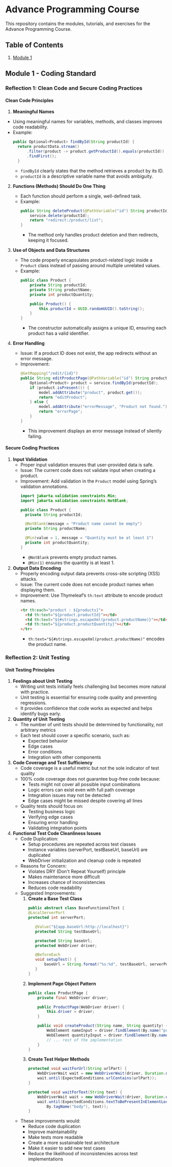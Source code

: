 # Advance Programming Course
This repository contains the modules, tutorials, and exercises for the Advance Programming Course.

## Table of Contents
1. [Module 1](#module-1---coding-standard)

## Module 1 - Coding Standard

### Reflection 1: Clean Code and Secure Coding Practices
#### **Clean Code Principles**
1. **Meaningful Names**
  * Using meaningful names for variables, methods, and classes improves code readability.
  * Example:
    ```java
    public Optional<Product> findById(String productId) {
      return productData.stream()
          .filter(product -> product.getProductId().equals(productId))
          .findFirst();
      }
      ```
    * `findById` clearly states that the method retrieves a product by its ID.
    * `productId` is a descriptive variable name that avoids ambiguity.

2. **Functions (Methods) Should Do One Thing**
   * Each function should perform a single, well-defined task.
   * Example:
      ```java
      public String deleteProduct(@PathVariable("id") String productId) {
          service.delete(productId);
          return "redirect:/product/list";
     }
     ``` 
     * The method only handles product deletion and then redirects, keeping it focused.

3. **Use of Objects and Data Structures**
   * The code properly encapsulates product-related logic inside a `Product` class instead of passing around multiple unrelated values.
   * Example:
      ```java
      public class Product {
          private String productId;
          private String productName;
          private int productQuantity;

          public Product() {
              this.productId = UUID.randomUUID().toString();
          }
      }
     ```
     * The constructor automatically assigns a unique ID, ensuring each product has a valid identifier.
     
4. **Error Handling**
    *  Issue: If a product ID does not exist, the app redirects without an error message.
    * Improvement:
       ```java
       @GetMapping("/edit/{id}")
       public String editProductPage(@PathVariable("id") String productId, Model model) {
           Optional<Product> product = service.findById(productId);
           if (product.isPresent()) {
               model.addAttribute("product", product.get());
               return "editProduct";
           } else {
               model.addAttribute("errorMessage", "Product not found.");
               return "errorPage";
           }
       }
      ```
        * This improvement displays an error message instead of silently failing.
#### **Secure Coding Practices**
1. **Input Validation**
   * Proper input validation ensures that user-provided data is safe.
   * Issue: The current code does not validate input when creating a product.
   * Improvement: Add validation in the `Product` model using Spring’s validation annotations.
      ```java
      import jakarta.validation.constraints.Min;
      import jakarta.validation.constraints.NotBlank;

      public class Product {
        private String productId;

        @NotBlank(message = "Product name cannot be empty")
        private String productName;

        @Min(value = 1, message = "Quantity must be at least 1")
        private int productQuantity;
     } 
     ```
        * `@NotBlank` prevents empty product names.
        * `@Min(1)` ensures the quantity is at least 1.
2. **Output Data Encoding**
   * Properly encoding output data prevents cross-site scripting (XSS) attacks.
   * Issue: The current code does not encode product names when displaying them.
   * Improvement: Use Thymeleaf’s `th:text` attribute to encode product names.
      ```html
      <tr th:each="product : ${products}">
        <td th:text="${product.productId}"></td>
        <td th:text="${#strings.escapeXml(product.productName)}"></td>
        <td th:text="${product.productQuantity}"></td>
      </tr>
     ```
        * `th:text="${#strings.escapeXml(product.productName)"` encodes the product name.

### Reflection 2: Unit Testing
#### **Unit Testing Principles**
1. **Feelings about Unit Testing**
   * Writing unit tests initially feels challenging but becomes more natural with practice.
   * Unit testing is essential for ensuring code quality and preventing regressions.
   * It provides confidence that code works as expected and helps identify bugs early.
2. **Quantity of Unit Testing**
   * The number of unit tests should be determined by functionality, not arbitrary metrics
   * Each test should cover a specific scenario, such as:
     * Expected behavior
     * Edge cases
     * Error conditions
     * Integration with other components
3. **Code Coverage and Test Sufficiency**
   * Code coverage is a useful metric but not the sole indicator of test quality
   * 100% code coverage does not guarantee bug-free code because:
     * Tests might not cover all possible input combinations
     * Logic errors can exist even with full path coverage
     * Integration issues may not be detected
     * Edge cases might be missed despite covering all lines
   * Quality tests should focus on:
     * Testing business logic
     * Verifying edge cases
     * Ensuring error handling
     * Validating integration points
4. **Functional Test Code Cleanliness Issues**
   * Code Duplication:
     * Setup procedures are repeated across test classes
     * Instance variables (serverPort, testBaseUrl, baseUrl) are duplicated
     * WebDriver initialization and cleanup code is repeated
   * Reasons for Concern:
     * Violates DRY (Don't Repeat Yourself) principle
     * Makes maintenance more difficult
     * Increases chance of inconsistencies
     * Reduces code readability
   * Suggested Improvements:
     1. **Create a Base Test Class**
        ```java
        public abstract class BaseFunctionalTest {
        @LocalServerPort
        protected int serverPort;

           @Value("${app.baseUrl:http://localhost}")
           protected String testBaseUrl;

           protected String baseUrl;
           protected WebDriver driver;

           @BeforeEach
           void setupTest() {
               baseUrl = String.format("%s:%d", testBaseUrl, serverPort);
           }
        }
        ```
     2. **Implement Page Object Pattern**
        ```java
        public class ProductPage {
            private final WebDriver driver;

            public ProductPage(WebDriver driver) {
                this.driver = driver;
            }

            public void createProduct(String name, String quantity) {
                WebElement nameInput = driver.findElement(By.name("productName"));
                WebElement quantityInput = driver.findElement(By.name("productQuantity"));
                // ... rest of the implementation
            }
        }
        ```
     3. **Create Test Helper Methods**
        ```java
        protected void waitForUrl(String urlPart) {
            WebDriverWait wait = new WebDriverWait(driver, Duration.ofSeconds(10));
            wait.until(ExpectedConditions.urlContains(urlPart));
        }
        
        protected void waitForText(String text) {
            WebDriverWait wait = new WebDriverWait(driver, Duration.ofSeconds(10));
            wait.until(ExpectedConditions.textToBePresentInElementLocated(
                By.tagName("body"), text));
        }
        ```
   * These improvements would:
     * Reduce code duplication
     * Improve maintainability
     * Make tests more readable
     * Create a more sustainable test architecture
     * Make it easier to add new test cases
     * Reduce the likelihood of inconsistencies across test implementations
